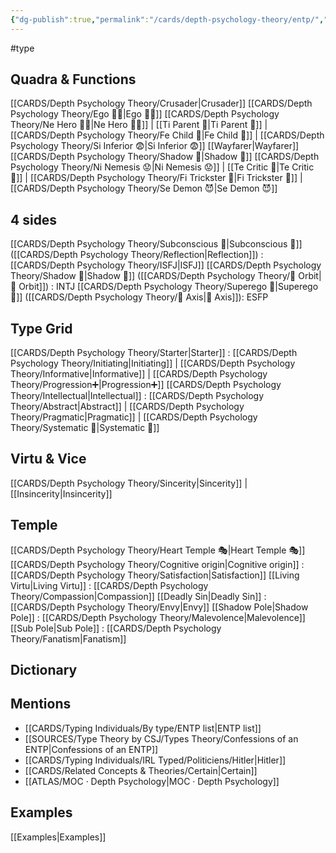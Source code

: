 ```yaml
---
{"dg-publish":true,"permalink":"/cards/depth-psychology-theory/entp/","created":"2022-12-27T18:59:13.675+01:00","updated":"2023-04-08T11:24:06.027+02:00"}
---
```


#type

## Quadra & Functions
[[CARDS/Depth Psychology Theory/Crusader\|Crusader]] [[CARDS/Depth Psychology Theory/Ego 🙋‍♂️\|Ego 🙋‍♂️]]
	[[CARDS/Depth Psychology Theory/Ne Hero 🦸‍♂️\|Ne Hero 🦸‍♂️]] | [[Ti Parent 🤨\|Ti Parent 🤨]] | [[CARDS/Depth Psychology Theory/Fe Child 🧒\|Fe Child 🧒]] | [[CARDS/Depth Psychology Theory/Si Inferior 😨\|Si Inferior 😨]]
[[Wayfarer\|Wayfarer]] [[CARDS/Depth Psychology Theory/Shadow 👤\|Shadow 👤]] 
	[[CARDS/Depth Psychology Theory/Ni Nemesis 😟\|Ni Nemesis 😟]] | [[Te Critic 🤔\|Te Critic 🤔]] | [[CARDS/Depth Psychology Theory/Fi Trickster 🤡\|Fi Trickster 🤡]] | [[CARDS/Depth Psychology Theory/Se Demon 😈\|Se Demon 😈]]

## 4 sides  
[[CARDS/Depth Psychology Theory/Subconscious 🤸\|Subconscious 🤸]] ([[CARDS/Depth Psychology Theory/Reflection\|Reflection]]) : [[CARDS/Depth Psychology Theory/ISFJ\|ISFJ]]
[[CARDS/Depth Psychology Theory/Shadow 👤\|Shadow 👤]] ([[CARDS/Depth Psychology Theory/🔄 Orbit\|🔄 Orbit]]) : INTJ
[[CARDS/Depth Psychology Theory/Superego 👹\|Superego 👹]] ([[CARDS/Depth Psychology Theory/🧲 Axis\|🧲 Axis]]): ESFP

## Type Grid 
[[CARDS/Depth Psychology Theory/Starter\|Starter]] : [[CARDS/Depth Psychology Theory/Initiating\|Initiating]] | [[CARDS/Depth Psychology Theory/Informative\|Informative]] | [[CARDS/Depth Psychology Theory/Progression➕\|Progression➕]]
[[CARDS/Depth Psychology Theory/Intellectual\|Intellectual]] : [[CARDS/Depth Psychology Theory/Abstract\|Abstract]] | [[CARDS/Depth Psychology Theory/Pragmatic\|Pragmatic]] | [[CARDS/Depth Psychology Theory/Systematic 🔧\|Systematic 🔧]]

## Virtu & Vice
[[CARDS/Depth Psychology Theory/Sincerity\|Sincerity]] | [[Insincerity\|Insincerity]]

## Temple 
[[CARDS/Depth Psychology Theory/Heart Temple 🎭\|Heart Temple 🎭]]
[[CARDS/Depth Psychology Theory/Cognitive origin\|Cognitive origin]] : [[CARDS/Depth Psychology Theory/Satisfaction\|Satisfaction]]
[[Living Virtu\|Living Virtu]] : [[CARDS/Depth Psychology Theory/Compassion\|Compassion]]
[[Deadly Sin\|Deadly Sin]] : [[CARDS/Depth Psychology Theory/Envy\|Envy]]
[[Shadow Pole\|Shadow Pole]] : [[CARDS/Depth Psychology Theory/Malevolence\|Malevolence]]
[[Sub Pole\|Sub Pole]] : [[CARDS/Depth Psychology Theory/Fanatism\|Fanatism]]

## Dictionary


## Mentions 
- [[CARDS/Typing Individuals/By type/ENTP list\|ENTP list]]
- [[SOURCES/Type Theory by CSJ/Types Theory/Confessions of an ENTP\|Confessions of an ENTP]]
- [[CARDS/Typing Individuals/IRL Typed/Politiciens/Hitler\|Hitler]]
- [[CARDS/Related Concepts & Theories/Certain\|Certain]]
- [[ATLAS/MOC · Depth Psychology\|MOC · Depth Psychology]]

## Examples 
[[Examples\|Examples]]
